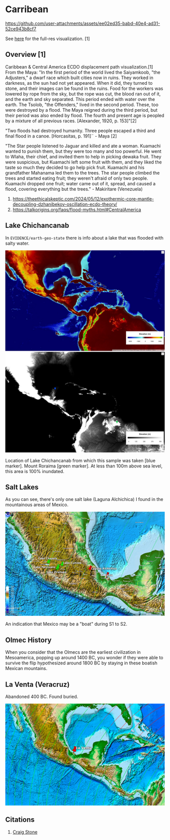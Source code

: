 # Carribean

https://github.com/user-attachments/assets/ee02ed35-babd-40e4-ad31-52ce943b8cf7

See [here](https://github.com/sovrynn/ecdo/tree/master/6-LITERATURE-MEDIA/nobulart/ecdo-visualizations) for the full-res visualization. [1]

## Overview [1]

Caribbean & Central America ECDO displacement path visualization.[1] From the Maya: "In the first period of the world lived the Saiyamkoob, "the Adjusters," a dwarf race which built cities now in ruins. They worked in darkness, as the sun had not yet appeared. When it did, they turned to stone, and their images can be found in the ruins. Food for the workers was lowered by rope from the sky, but the rope was cut, the blood ran out of it, and the earth and sky separated. This period ended with water over the earth. The Tsolob, "the Offenders," lived in the second period. These, too were destroyed by a flood. The Maya reigned during the third period, but their period was also ended by flood. The fourth and present age is peopled by a mixture of all previous races. [Alexander, 1920, p. 153]"[2]

"Two floods had destroyed humanity. Three people escaped a third and final flood in a canoe. [Horcasitas, p. 191]¨ - Maya [2]

"The Star people listened to Jaguar and killed and ate a woman. Kuamachi wanted to punish them, but they were too many and too powerful. He went to Wlaha, their chief, and invited them to help in picking dewaka fruit. They were suspicious, but Kuamachi left some fruit with them, and they liked the taste so much they decided to go help pick fruit. Kuamachi and his grandfather Mahanama led them to the trees. The star people climbed the trees and started eating fruit; they weren't afraid of only two people. Kuamachi dropped one fruit; water came out of it, spread, and caused a flood, covering everything but the trees." - Makiritare (Venezuela)

1. https://theethicalskeptic.com/2024/05/12/exothermic-core-mantle-decoupling-dzhanibekov-oscillation-ecdo-theory/
2. https://talkorigins.org/faqs/flood-myths.html#CentralAmerica

## Lake Chichancanab

In `EVIDENCE/earth-geo-state` there is info about a lake that was flooded with salty water.

![](img/mexico1.jpg)
![](img/mexico2.jpg)

Location of Lake Chichancanab from which this sample was taken [blue marker]. Mount Roraima [green marker]. At less than 100m above sea level, this area is 100% inundated.

## Salt Lakes

As you can see, there's only one salt lake (Laguna Alchichica) I found in the mountainous areas of Mexico.

![](img/salt-lakes.jpg)

An indication that Mexico may be a "boat" during S1 to S2.

## Olmec History

When you consider that the Olmecs are the earliest civilization in Mesoamerica, popping up around 1400 BC, you wonder if they were able to survive the flip hypothesized around 1800 BC by staying in these boatish Mexican mountains.

## La Venta (Veracruz)

Abandoned 400 BC. Found buried.

![](img/la-venta.jpg)

## Citations

1. [Craig Stone](https://nobulart.com)
